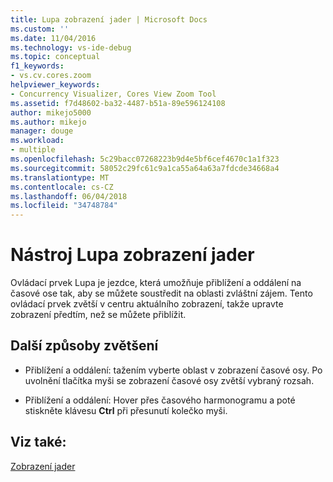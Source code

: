 ```yaml
---
title: Lupa zobrazení jader | Microsoft Docs
ms.custom: ''
ms.date: 11/04/2016
ms.technology: vs-ide-debug
ms.topic: conceptual
f1_keywords:
- vs.cv.cores.zoom
helpviewer_keywords:
- Concurrency Visualizer, Cores View Zoom Tool
ms.assetid: f7d48602-ba32-4487-b51a-89e596124108
author: mikejo5000
ms.author: mikejo
manager: douge
ms.workload:
- multiple
ms.openlocfilehash: 5c29bacc07268223b9d4e5bf6cef4670c1a1f323
ms.sourcegitcommit: 58052c29fc61c9a1ca55a64a63a7fdcde34668a4
ms.translationtype: MT
ms.contentlocale: cs-CZ
ms.lasthandoff: 06/04/2018
ms.locfileid: "34748784"
---
```

# <a name="cores-view-zoom-tool"></a>Nástroj Lupa zobrazení jader
Ovládací prvek Lupa je jezdce, která umožňuje přiblížení a oddálení na časové ose tak, aby se můžete soustředit na oblasti zvláštní zájem. Tento ovládací prvek zvětší v centru aktuálního zobrazení, takže upravte zobrazení předtím, než se můžete přiblížit.  
  
## <a name="other-ways-to-zoom"></a>Další způsoby zvětšení  
  
-   Přiblížení a oddálení: tažením vyberte oblast v zobrazení časové osy. Po uvolnění tlačítka myši se zobrazení časové osy zvětší vybraný rozsah.  
  
-   Přiblížení a oddálení: Hover přes časového harmonogramu a poté stiskněte klávesu **Ctrl** při přesunutí kolečko myši.  
  
## <a name="see-also"></a>Viz také:  
 [Zobrazení jader](../profiling/cores-view.md)